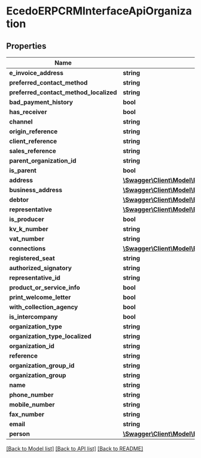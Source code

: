 # EcedoERPCRMInterfaceApiOrganization

## Properties
Name | Type | Description | Notes
------------ | ------------- | ------------- | -------------
**e_invoice_address** | **string** |  | [optional] 
**preferred_contact_method** | **string** |  | [optional] 
**preferred_contact_method_localized** | **string** |  | [optional] 
**bad_payment_history** | **bool** |  | [optional] 
**has_receiver** | **bool** |  | [optional] 
**channel** | **string** |  | [optional] 
**origin_reference** | **string** |  | [optional] 
**client_reference** | **string** |  | [optional] 
**sales_reference** | **string** |  | [optional] 
**parent_organization_id** | **string** |  | [optional] 
**is_parent** | **bool** |  | [optional] 
**address** | [**\Swagger\Client\Model\EcedoERPCRMInterfaceApiAddress**](EcedoERPCRMInterfaceApiAddress.md) |  | [optional] 
**business_address** | [**\Swagger\Client\Model\EcedoERPCRMInterfaceApiAddress**](EcedoERPCRMInterfaceApiAddress.md) |  | [optional] 
**debtor** | [**\Swagger\Client\Model\EcedoERPCRMInterfaceApiDebtor**](EcedoERPCRMInterfaceApiDebtor.md) |  | [optional] 
**representative** | [**\Swagger\Client\Model\EcedoERPCRMInterfaceApiRepresentativeBase**](EcedoERPCRMInterfaceApiRepresentativeBase.md) |  | [optional] 
**is_producer** | **bool** |  | [optional] 
**kv_k_number** | **string** |  | [optional] 
**vat_number** | **string** |  | [optional] 
**connections** | [**\Swagger\Client\Model\EcedoERPCRMInterfaceApiConnection[]**](EcedoERPCRMInterfaceApiConnection.md) |  | [optional] 
**registered_seat** | **string** |  | [optional] 
**authorized_signatory** | **string** |  | [optional] 
**representative_id** | **string** |  | [optional] 
**product_or_service_info** | **bool** |  | [optional] 
**print_welcome_letter** | **bool** |  | [optional] 
**with_collection_agency** | **bool** |  | [optional] 
**is_intercompany** | **bool** |  | [optional] 
**organization_type** | **string** |  | [optional] 
**organization_type_localized** | **string** |  | [optional] 
**organization_id** | **string** |  | [optional] 
**reference** | **string** |  | [optional] 
**organization_group_id** | **string** |  | [optional] 
**organization_group** | **string** |  | [optional] 
**name** | **string** |  | [optional] 
**phone_number** | **string** |  | [optional] 
**mobile_number** | **string** |  | [optional] 
**fax_number** | **string** |  | [optional] 
**email** | **string** |  | [optional] 
**person** | [**\Swagger\Client\Model\EcedoERPCRMInterfaceApiPerson**](EcedoERPCRMInterfaceApiPerson.md) |  | [optional] 

[[Back to Model list]](../README.md#documentation-for-models) [[Back to API list]](../README.md#documentation-for-api-endpoints) [[Back to README]](../README.md)


